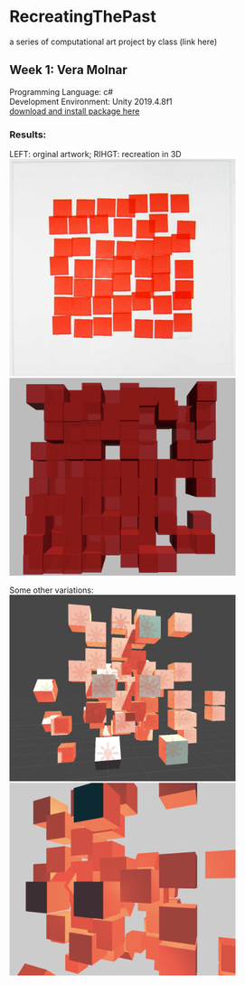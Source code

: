 # RecreatingThePast
a series of computational art project by class (link here)


## Week 1: Vera Molnar
Programming Language: c#  
Development Environment: Unity 2019.4.8f1  
[download and install package here](...)  

### Results:
<!-- Original Artwork:           | Recreation in 3D:
:-------------------------:|:-------------------------: -->
<p float='left'>
  LEFT: orginal artwork; RIHGT: recreation in 3D
  </br>
  <img src="https://github.com/HeidiHe/RecreatingThePast/blob/main/week1_VeraMolnar/VeraMonar.png" width="400">
  <img src="https://github.com/HeidiHe/RecreatingThePast/blob/main/week1_VeraMolnar/result_final.png" width="400">
</p>

<p float='left'>
 Some other variations:
  </br>
  <img src="https://github.com/HeidiHe/RecreatingThePast/blob/main/week1_VeraMolnar/result1.png" width="400">
  <img src="https://github.com/HeidiHe/RecreatingThePast/blob/main/week1_VeraMolnar/result3.png" width="400">
</p>



